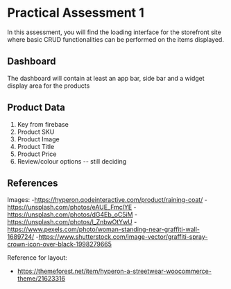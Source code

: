 # Practical Assessment 1
In this assessment, you will find the loading interface for the storefront site where basic CRUD functionalities can be performed on the items displayed.

## Dashboard
The dashboard will contain at least an app bar, side bar and a widget display area for the products

## Product Data
1. Key from firebase
2. Product SKU
3. Product Image
4. Product Title
5. Product Price
6. Review/colour options -- still deciding

## References
Images:
-https://hyperon.qodeinteractive.com/product/raining-coat/
-https://unsplash.com/photos/eAUE_FmclYE
-https://unsplash.com/photos/dG4Eb_oC5iM
-https://unsplash.com/photos/l_ZnbwOtYwU
-https://www.pexels.com/photo/woman-standing-near-graffiti-wall-1689724/
-https://www.shutterstock.com/image-vector/graffiti-spray-crown-icon-over-black-1998279665


Reference for layout:
- https://themeforest.net/item/hyperon-a-streetwear-woocommerce-theme/21623316

